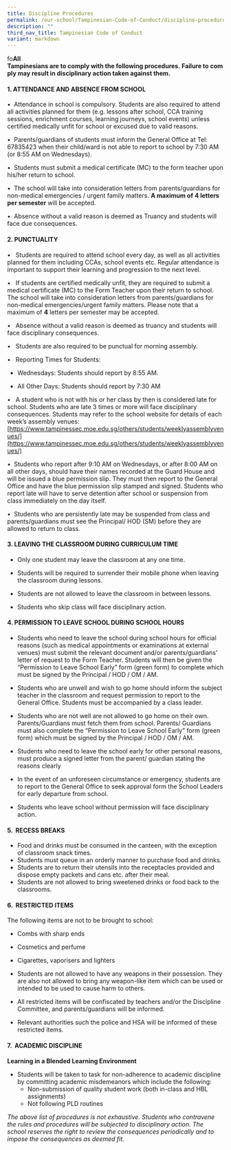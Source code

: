 ```yaml
---
title: Discipline Procedures
permalink: /our-school/Tampinesian-Code-of-Conduct/discipline-procedures/
description: ""
third_nav_title: Tampinesian Code of Conduct
variant: markdown
---
```

fo**All Tampinesians are to comply with the following procedures. Failure to comply may result in disciplinary action taken against them.**

#### 1. ATTENDANCE AND ABSENCE FROM SCHOOL

•  Attendance in school is compulsory. Students are also required to attend all activities planned for them (e.g. lessons after school, CCA training sessions, enrichment courses, learning journeys, school events) unless certified medically unfit for school or excused due to valid reasons.

•  Parents/guardians of students must inform the General Office at Tel: 67835423 when their child/ward is not able to report to school by 7:30 AM (or 8:55 AM on Wednesdays).

•  Students must submit a medical certificate (MC) to the form teacher upon his/her return to school.

•  The school will take into consideration letters from parents/guardians for non-medical emergencies / urgent family matters. **A maximum of** **4 letters per semester** will be accepted.

•  Absence without a valid reason is deemed as Truancy and students will face due consequences.

#### 2. PUNCTUALITY

•   Students are required to attend school every day, as well as all activities planned for them including CCAs, school events etc. Regular attendance is important to support their learning and progression to the next level. 

•   If students are certified medically unfit, they are required to submit a medical certificate (MC) to the Form Teacher upon their return to school. The school will take into consideration letters from parents/guardians for non-medical emergencies/urgent family matters. Please note that a maximum of **4** letters per semester may be accepted.

•   Absence without a valid reason is deemed as truancy and students will face disciplinary consequences.

•   Students are also required to be punctual for morning assembly. 

•   Reporting Times for Students:

- Wednesdays: Students should report by 8:55 AM.

- All Other Days: Students should report by 7:30 AM 

•   A student who is not with his or her class by then is considered late for school. Students who are late 3 times or more will face disciplinary consequences. Students may refer to the school website for details of each week’s assembly venues: [https://www.tampinessec.moe.edu.sg/others/students/weeklyassemblyvenues/](https://www.tampinessec.moe.edu.sg/others/students/weeklyassemblyvenues/)

•  Students who report after 9:10 AM on Wednesdays, or after 8:00 AM on all other days, should have their names recorded at the Guard House and will be issued a blue permission slip. They must then report to the General Office and have the blue permission slip stamped and signed. Students who report late will have to serve detention after school or suspension from class immediately on the day itself.

•  Students who are persistently late may be suspended from class and parents/guardians must see the Principal/ HOD (SM) before they are allowed to return to class.

#### 3. LEAVING THE CLASSROOM DURING CURRICULUM TIME

*   Only one student may leave the classroom at any one time.

*   Students will be required to surrender their mobile phone when leaving the classroom during lessons.

*   Students are not allowed to leave the classroom in between lessons.

*   Students who skip class will face disciplinary action.

  

#### 4. PERMISSION TO LEAVE SCHOOL DURING SCHOOL HOURS

*   Students who need to leave the school during school hours for official reasons (such as medical appointments or examinations at external venues) must submit the relevant document and/or parents/guardians’ letter of request to the Form Teacher. Students will then be given the “Permission to Leave School Early” form (green form) to complete which must be signed by the Principal / HOD / OM / AM.

*   Students who are unwell and wish to go home should inform the subject teacher in the classroom and request permission to report to the General Office. Students must be accompanied by a class leader.

*   Students who are not well are not allowed to go home on their own. Parents/Guardians must fetch them from school. Parents/ Guardians must also complete the “Permission to Leave School Early” form (green form) which must be signed by the Principal / HOD / OM / AM.

*   Students who need to leave the school early for other personal reasons, must produce a signed letter from the parent/ guardian stating the reasons clearly

*   In the event of an unforeseen circumstance or emergency, students are to report to the General Office to seek approval form the School Leaders for early departure from school.

*   Students who leave school without permission will face disciplinary action.

  

#### 5.  RECESS BREAKS

*   Food and drinks must be consumed in the canteen, with the exception of classroom snack times.
*   Students must queue in an orderly manner to purchase food and drinks.
*   Students are to return their utensils into the receptacles provided and dispose empty packets and cans etc. after their meal.
*   Students are not allowed to bring sweetened drinks or food back to the classrooms.

#### 6.  RESTRICTED ITEMS

The following items are not to be brought to school:

*   Combs with sharp ends

*   Cosmetics and perfume

*   Cigarettes, vaporisers and lighters

*   Students are not allowed to have any weapons in their possession. They are also not allowed to bring any weapon-like item which can be used or intended to be used to cause harm to others.

*   All restricted items will be confiscated by teachers and/or the Discipline Committee, and parents/guardians will be informed. 

*   Relevant authorities such the police and HSA will be informed of these restricted items.

#### 7.  ACADEMIC DISCIPLINE

**Learning in a Blended Learning Environment**

* Students will be taken to task for non-adherence to academic discipline by committing academic misdemeanors which include the following:
	* Non-submission of quality student work (both in-class and HBL assignments)
	* Not following PLD routines

  

_The above list of procedures is not exhaustive. Students who contravene the rules and procedures will be subjected to disciplinary action. The school reserves the right to review the consequences periodically and to impose the consequences as deemed fit._